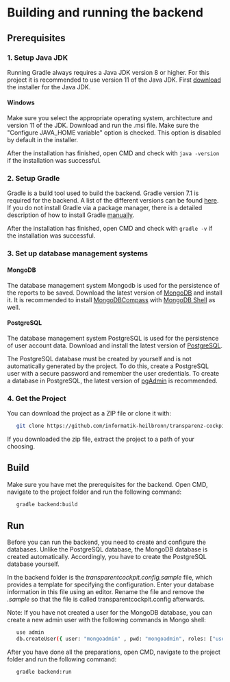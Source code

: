 # Building and running the backend
## Prerequisites

### 1. Setup Java JDK 

Running Gradle always requires a Java JDK version 8 or higher. 
For this project it is recommended to use version 11 of the Java JDK.
First [download](https://adoptium.net/de/temurin/releases) the installer for the Java JDK.

#### Windows

Make sure you select the appropriate operating system, architecture and version 11 of the JDK.
Download and run the .msi file. Make sure the "Configure JAVA_HOME variable" option is checked. This option is disabled by default in the installer.

After the installation has finished, open CMD and check with `java -version` if the installation was successful.

### 2. Setup Gradle

Gradle is a build tool used to build the backend. Gradle version 7.1 is required for the backend. 
A list of the different versions can be found [here](https://gradle.org/releases/).
If you do not install Gradle via a package manager, there is a detailed description of 
how to install Gradle [manually](https://gradle.org/install/#manually).

After the installation has finished, open CMD and check with `gradle -v` if the installation was successful.

### 3. Set up database management systems

#### MongoDB

The database management system Mongodb is used for the persistence of the reports to be saved.
Download the latest version of [MongoDB](https://www.mongodb.com/try/download/community) and install it. 
It is recommended to install [MongoDBCompass](https://www.mongodb.com/try/download/compass) 
with [MongoDB Shell](https://www.mongodb.com/try/download/shell) as well.

#### PostgreSQL

The database management system PostgreSQL is used for the persistence of user account data.
Download and install the latest version of [PostgreSQL](https://www.enterprisedb.com/downloads/postgres-postgresql-downloads).

The PostgreSQL database must be created by yourself and is not automatically generated by the project.
To do this, create a PostgreSQL user with a secure password and remember the user credentials.
To create a database in PostgreSQL, the latest version of [pgAdmin](https://www.pgadmin.org/download/pgadmin-4-windows/) is recommended.

### 4. Get the Project

You can download the project as a ZIP file or clone it with:
```sh
   git clone https://github.com/informatik-heilbronn/transparenz-cockpit
```
If you downloaded the zip file, extract the project to a path of your choosing.

## Build

Make sure you have met the prerequisites for the backend. 
Open CMD, navigate to the project folder and run the following command:
```sh
   gradle backend:build
```

## Run

Before you can run the backend, you need to create and configure the databases.
Unlike the PostgreSQL database, the MongoDB database is created automatically. 
Accordingly, you have to create the PostgreSQL database yourself.

In the backend folder is the _transparentcockpit.config.sample_ file, which provides a template for specifying the configuration.
Enter your database information in this file using an editor. 
Rename the file and remove the _.sample_ so that the file is called transparentcockpit.config afterwards.

Note: If you have not created a user for the MongoDB database, 
      you can create a new admin user with the following commands in Mongo shell:
```sh
   use admin
   db.createUser({ user: "mongoadmin" , pwd: "mongoadmin", roles: ["userAdminAnyDatabase", "dbAdminAnyDatabase", "readWriteAnyDatabase"]})
```

After you have done all the preparations, open CMD, navigate to the project folder and run the following command:
```sh
   gradle backend:run
```
